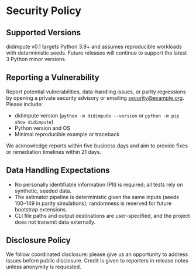 # Security Policy

## Supported Versions

didimpute v0.1 targets Python 3.9+ and assumes reproducible workloads with deterministic seeds. Future releases will continue to support the latest 3 Python minor versions.

## Reporting a Vulnerability

Report potential vulnerabilities, data-handling issues, or parity regressions by opening a private security advisory or emailing security@example.org. Please include:

- didimpute version (`python -m didimpute --version` or `python -m pip show didimpute`)
- Python version and OS
- Minimal reproducible example or traceback

We acknowledge reports within five business days and aim to provide fixes or remediation timelines within 21 days.

## Data Handling Expectations

- No personally identifiable information (PII) is required; all tests rely on synthetic, seeded data.
- The estimator pipeline is deterministic given the same inputs (seeds 100–149 in parity simulations); randomness is reserved for future bootstrap extensions.
- CLI file paths and output destinations are user-specified, and the project does not transmit data externally.

## Disclosure Policy

We follow coordinated disclosure: please give us an opportunity to address issues before public disclosure. Credit is given to reporters in release notes unless anonymity is requested.
